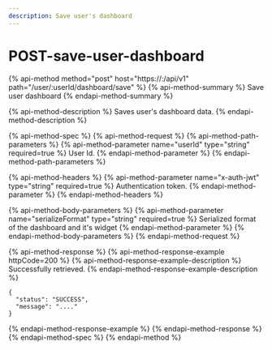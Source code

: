 ```yaml
---
description: Save user's dashboard
---
```


# POST-save-user-dashboard

{% api-method method="post" host="https://<host>:<port>/api/v1" path="/user/:userId/dashboard/save" %}
{% api-method-summary %}
Save user dashboard
{% endapi-method-summary %}

{% api-method-description %}
Saves user's dashboard data.
{% endapi-method-description %}

{% api-method-spec %}
{% api-method-request %}
{% api-method-path-parameters %}
{% api-method-parameter name="userId" type="string" required=true %}
User Id.
{% endapi-method-parameter %}
{% endapi-method-path-parameters %}

{% api-method-headers %}
{% api-method-parameter name="x-auth-jwt" type="string" required=true %}
Authentication token.
{% endapi-method-parameter %}
{% endapi-method-headers %}

{% api-method-body-parameters %}
{% api-method-parameter name="serializeFormat" type="string" required=true %}
Serialized format of the dashboard and it's widget
{% endapi-method-parameter %}
{% endapi-method-body-parameters %}
{% endapi-method-request %}

{% api-method-response %}
{% api-method-response-example httpCode=200 %}
{% api-method-response-example-description %}
Successfully retrieved.
{% endapi-method-response-example-description %}

```
{
  "status": "SUCCESS",
  "message": "...."
}
```
{% endapi-method-response-example %}
{% endapi-method-response %}
{% endapi-method-spec %}
{% endapi-method %}




